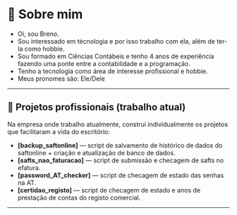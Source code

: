 # 👋 Sobre mim

- Oi, sou Breno.
- Sou interessado em técnologia e por isso trabalho com ela, além de ter-la como hobbie.
- Sou formado em Ciências Contábeis e tenho 4 anos de experiência fazendo uma ponte entre a contabilidade e a programação.
- Tenho a tecnologia como área de interesse profissional e hobbie.
- Meus pronomes são: Ele/Dele
---
## 💼 Projetos profissionais (trabalho atual)

Na empresa onde trabalho atualmente, construi individualmente os projetos que facilitaram a vida do escritório:

- **[backup_saftonline]** — script de salvamento de histórico de dados do saftonline + criação e atualização de banco de dados.
- **[safts_nao_faturacao]** — script de submissão e checagem de safts no efatura.
- **[password_AT_checker]** — script de checagem de estado das senhas na AT.
- **[certidao_registo]** — script de checagem de estado  e anos de prestação de contas do registo comercial.
---

<!--
## 🧠 Projetos estudos (Escola 42)

Durante minha jornada na 42, desenvolvi diversos projetos práticos e desafiadores, incluindo:

- **Libft** — Recriação de funções da libc em C
- **Get_next_line** — Leitura linha por linha de arquivos usando buffers
- **Printf** — Implementação própria da função `printf` em C
- **Minishell** — Um shell minimalista com parsing, execução e redirecionamentos
- **Push_swap** — Algoritmo de ordenação com operações limitadas, foco em performance

Esses projetos foram feitos sem frameworks, focando em lógica pura, estrutura de dados e uso avançado de C.

---

## 🚀 Tecnologias e habilidades

- Linguagens: C, JavaScript, TypeScript, Python
- Frameworks: React, Node.js, Express
- Ferramentas: Git, Docker, Postgres, Linux
- Habilidades: Algoritmos, estrutura de dados, programação de baixo nível, versionamento, trabalho em equipe
-->

<!--
**brenoportella/brenoportella** is a ✨ _special_ ✨ repository because its `README.md` (this file) appears on your GitHub profile.

Here are some ideas to get you started:

- 🔭 I’m currently working on ...
- 🌱 I’m currently learning ...
- 👯 I’m looking to collaborate on ...
- 🤔 I’m looking for help with ...
- 💬 Ask me about ...
- 📫 How to reach me: ...
- 😄 Pronouns: ...
- ⚡ Fun fact: ...
-->
